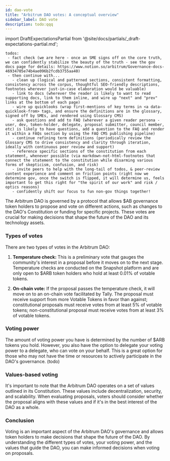 ```yaml
---
id: dao-vote
title: "Arbitrum DAO votes: A conceptual overview"
sidebar_label: DAO vote
description: todo:qqq
---
```


import DraftExpectationsPartial from '@site/docs/partials/_draft-expectations-partial.md'; 

<DraftExpectationsPartial />

```
todos: 
 - fact check (we are here - once an SME signs off on the core truth, we can confidently stabilize the beauty of the truth - see the gov docs page for details: https://www.notion.so/arbitrum/Governance-docs-46934705e74b4ae096b2fcdb3755aa40)
 - then continue with...
   - clean up (logical and patterned sections, consistent formatting, consistency across the corpus, thoughtful SEO-friendly descriptions, footnotes wherever just-in-case elaboration would be valuable)
   - link to docs (wherever the reader is likely to want to read supporting docs, link to them inline, and wire up "next" and "prev" links at the bottom of each page)
   - wire up quicklooks (wrap first-mentions of key terms in <a data-quicklook-from> tags, and ensure the definitions are in the glossary, signed off by SMEs, and rendered using Glossary CMS)
   - ask questions and add to FAQ (wherever a given reader persona - user, dev, token-holder, delegate, proposal submitter, council member, etc) is likely to have questions, add a question to the FAQ and render it within a FAQs section by using the FAQ CMS publishing pipeline)
   - continue refining term definitions (periodically review the Glossary CMS to drive consistency and clarity through iteration, ideally with continuous peer review and support)
   - reference specific sections of the constitution from each statement, whenever possible (via markdown-not-html-footnotes that connect the statement to the constitution while disarming various forms of skepticism, confusion, and risk)
   - invite peers to help with the long-tail of todos, & peer-review content experience and comment on friction points (right now we determine gov, once the switch is flipped, it will determine us, feels important to get this right for "the spirit of our work" and risk / optics reasons)
   - confidently shift our focus to fun non-gov things together!
```

The Arbitrum DAO is governed by a protocol that allows $AB governance token holders to propose and vote on different actions, such as changes to the DAO's Constitution or funding for specific projects. These votes are crucial for making decisions that shape the future of the DAO and its technology assets.

### Types of votes

There are two types of votes in the Arbitrum DAO:

1. **Temperature check:** This is a preliminary vote that gauges the community's interest in a proposal before it moves on to the next stage. Temperature checks are conducted on the Snapshot platform and are only open to $ARB token holders who hold at least 0.01% of votable tokens.

2. **On-chain vote:** If the proposal passes the temperature check, it will move on to an on-chain vote facilitated by Tally. The proposal must receive support from more Votable Tokens in favor than against; constitutional proposals must receive votes from at least 5% of votable tokens; non-constitutional proposal must receive votes from at least 3% of votable tokens.

### Voting power

The amount of voting power you have is determined by the number of $ARB tokens you hold. However, you also have the option to delegate your voting power to a delegate, who can vote on your behalf. This is a great option for those who may not have the time or resources to actively participate in the DAO's governance. (todo)

### Values-based voting

It's important to note that the Arbitrum DAO operates on a set of values outlined in its Constitution. These values include decentralization, security, and scalability. When evaluating proposals, voters should consider whether the proposal aligns with these values and if it's in the best interest of the DAO as a whole.

### Conclusion

Voting is an important aspect of the Arbitrum DAO's governance and allows token holders to make decisions that shape the future of the DAO. By understanding the different types of votes, your voting power, and the values that guide the DAO, you can make informed decisions when voting on proposals.